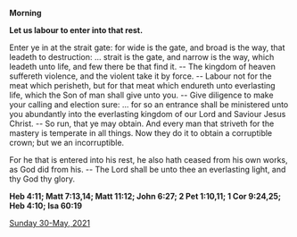 **Morning**

**Let us labour to enter into that rest.**
 
Enter ye in at the strait gate: for wide is the gate, and broad is the way, that leadeth to destruction: ... strait is the gate, and narrow is the way, which leadeth unto life, and few there be that find it. -- The kingdom of heaven suffereth violence, and the violent take it by force. -- Labour not for the meat which perisheth, but for that meat which endureth unto everlasting life, which the Son of man shall give unto you. -- Give diligence to make your calling and election sure: ... for so an entrance shall be ministered unto you abundantly into the everlasting kingdom of our Lord and Saviour Jesus Christ. -- So run, that ye may obtain. And every man that striveth for the mastery is temperate in all things. Now they do it to obtain a corruptible crown; but we an incorruptible.
 
For he that is entered into his rest, he also hath ceased from his own works, as God did from his. -- The Lord shall be unto thee an everlasting light, and thy God thy glory.  

**Heb 4:11; Matt 7:13,14; Matt 11:12; John 6:27; 2 Pet 1:10,11; 1 Cor 9:24,25; Heb 4:10; Isa 60:19**

[Sunday 30-May, 2021](https://t.me/daily_light)
